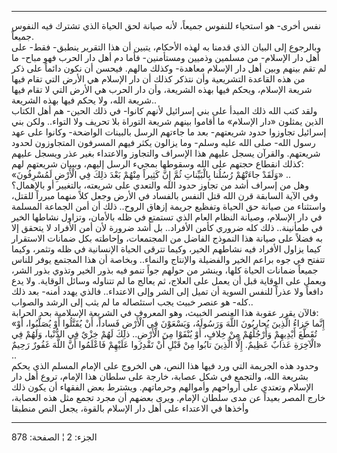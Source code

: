 ------------------------------------------------------------------------

نفس أخرى- هو استحياء للنفوس جميعاً، لأنه صيانة لحق الحياة الذي تشترك فيه
النفوس جميعاً.  
وبالرجوع إلى البيان الذي قدمنا به لهذه الأحكام، يتبين أن هذا التقرير
ينطبق- فقط- على أهل دار الإسلام- من مسلمين وذميين ومستأمنين- فأما دم أهل
دار الحرب فهو مباح- ما لم تقم بينهم وبين أهل دار الإسلام معاهدة- وكذلك
مالهم. فيحسن أن نكون دائماً على ذكر من هذه القاعدة التشريعية وأن نتذكر
كذلك أن دار الإسلام هي الأرض التي تقام فيها شريعة الإسلام، ويحكم فيها
بهذه الشريعة، وأن دار الحرب هي الأرض التي لا تقام فيها شريعة الله، ولا
يحكم فيها بهذه الشريعة..  
ولقد كتب الله ذلك المبدأ على بني إسرائيل لأنهم كانوا- في ذلك الحين- هم
أهل الكتاب الذين يمثلون «دار الإسلام» ما أقاموا بينهم شريعة التوراة بلا
تحريف ولا التواء.. ولكن بني إسرائيل تجاوزوا حدود شريعتهم- بعد ما جاءتهم
الرسل بالبينات الواضحة- وكانوا على عهد رسول الله- صلى الله عليه وسلم-
وما يزالون يكثر فيهم المسرفون المتجاوزون لحدود شريعتهم. والقرآن يسجل
عليهم هذا الإسراف والتجاوز والاعتداء بغير عذر ويسجل عليهم كذلك انقطاع
حجتهم على الله وسقوطها بمجيء الرسل إليهم، وببيان شريعتهم لهم:  
«وَلَقَدْ جاءَتْهُمْ رُسُلُنا بِالْبَيِّناتِ ثُمَّ إِنَّ كَثِيراً مِنْهُمْ بَعْدَ ذلِكَ فِي الْأَرْضِ لَمُسْرِفُونَ»
..  
وهل من إسراف أشد من تجاوز حدود الله والتعدي على شريعته، بالتغيير أو
بالإهمال؟  
وفي الآية السابقة قرن الله قتل النفس بالفساد في الأرض وجعل كلاً منهما
مبرراً للقتل، واستثناء من صيانة حق الحياة وتفظيع جريمة إزهاق الروح.. ذلك
أن أمن الجماعة المسلمة في دار الإسلام، وصيانة النظام العام الذي تستمتع
في ظله بالأمان، وتزاول نشاطها الخير في طمأنينة.. ذلك كله ضروري كأمن
الأفراد.. بل أشد ضرورة لأن أمن الأفراد لا يتحقق إلا به فضلاً على صيانة
هذا النموذج الفاضل من المجتمعات، وإحاطته بكل ضمانات الاستقرار كيما يزاول
الأفراد فيه نشاطهم الخير، وكيما تترقى الحياة الإنسانية في ظله وتثمر،
وكيما تتفتح في جوه براعم الخير والفضيلة والإنتاج والنماء.. وبخاصة أن هذا
المجتمع يوفر للناس جميعاً ضمانات الحياة كلها، وينشر من حولهم جواً تنمو فيه
بذور الخير وتذوي بذور الشر، ويعمل على الوقاية قبل أن يعمل على العلاج، ثم
يعالج ما لم تتناوله وسائل الوقاية. ولا يدع دافعاً ولا عذراً للنفس السوية
أن تميل إلى الشر وإلى الاعتداء.. فالذي يهدد أمنه- بعد ذلك كله- هو عنصر
خبيث يجب استئصاله ما لم يثب إلى الرشد والصواب..  
فالآن يقرر عقوبة هذا العنصر الخبيث، وهو المعروف في الشريعة الإسلامية بحد
الحرابة:  
«إِنَّما جَزاءُ الَّذِينَ يُحارِبُونَ اللَّهَ وَرَسُولَهُ، وَيَسْعَوْنَ فِي الْأَرْضِ فَساداً، أَنْ يُقَتَّلُوا
أَوْ يُصَلَّبُوا، أَوْ تُقَطَّعَ أَيْدِيهِمْ وَأَرْجُلُهُمْ مِنْ خِلافٍ، أَوْ يُنْفَوْا مِنَ الْأَرْضِ.. ذلِكَ لَهُمْ
خِزْيٌ فِي الدُّنْيا، وَلَهُمْ فِي الْآخِرَةِ عَذابٌ عَظِيمٌ. إِلَّا الَّذِينَ تابُوا مِنْ قَبْلِ أَنْ
تَقْدِرُوا عَلَيْهِمْ فَاعْلَمُوا أَنَّ اللَّهَ غَفُورٌ رَحِيمٌ» ..  
وحدود هذه الجريمة التي ورد فيها هذا النص، هي الخروج على الإمام المسلم
الذي يحكم بشريعة الله، والتجمع في شكل عصابة، خارجة على سلطان هذا الإمام،
تروع أهل دار الإسلام وتعتدي على أرواحهم وأموالهم وحرماتهم. ويشترط بعض
الفقهاء أن يكون ذلك خارج المصر بعيداً عن مدى سلطان الإمام. ويرى بعضهم أن
مجرد تجمع مثل هذه العصابة، وأخذها في الاعتداء على أهل دار الإسلام
بالقوة، يجعل النص منطبقا

------------------------------------------------------------------------

الجزء: 2 ¦ الصفحة: 878
